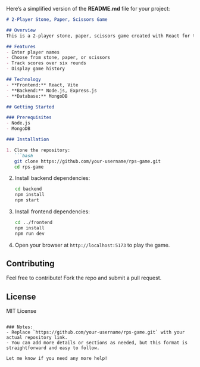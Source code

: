 Here’s a simplified version of the **README.md** file for your project:

```markdown
# 2-Player Stone, Paper, Scissors Game

## Overview
This is a 2-player stone, paper, scissors game created with React for the frontend and Node.js with MongoDB for the backend. Players compete over six rounds, and the winner is determined based on their choices.

## Features
- Enter player names
- Choose from stone, paper, or scissors
- Track scores over six rounds
- Display game history

## Technology
- **Frontend:** React, Vite
- **Backend:** Node.js, Express.js
- **Database:** MongoDB

## Getting Started

### Prerequisites
- Node.js
- MongoDB

### Installation

1. Clone the repository:
   ```bash
   git clone https://github.com/your-username/rps-game.git
   cd rps-game
   ```

2. Install backend dependencies:
   ```bash
   cd backend
   npm install
   npm start
   ```

3. Install frontend dependencies:
   ```bash
   cd ../frontend
   npm install
   npm run dev
   ```

4. Open your browser at `http://localhost:5173` to play the game.

## Contributing
Feel free to contribute! Fork the repo and submit a pull request.

## License
MIT License
```

### Notes:
- Replace `https://github.com/your-username/rps-game.git` with your actual repository link.
- You can add more details or sections as needed, but this format is straightforward and easy to follow.

Let me know if you need any more help!
